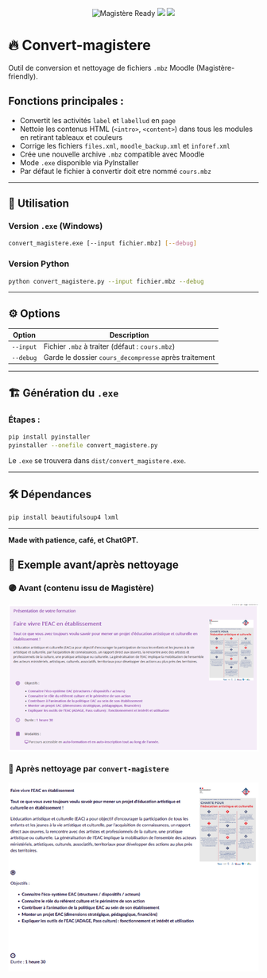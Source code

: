 <p align="center">
  <img src="https://img.shields.io/badge/Magistère%20Ready-✔️-green?style=flat-square" alt="Magistère Ready">
  <img src="https://img.shields.io/badge/Made%20With-Café ☕-orange?style=flat-square">
  <img src="https://img.shields.io/badge/Icons-fa--icons-blue?style=flat-square">
</p>

# 🔥 Convert-magistere

Outil de conversion et nettoyage de fichiers `.mbz` Moodle (Magistère-friendly).

## Fonctions principales :

- Convertit les activités `label` et `labellud` en `page`
- Nettoie les contenus HTML (`<intro>`, `<content>`) dans tous les modules en retirant tableaux et couleurs
- Corrige les fichiers `files.xml`, `moodle_backup.xml` et `inforef.xml`
- Crée une nouvelle archive `.mbz` compatible avec Moodle
- Mode `.exe` disponible via PyInstaller
- Par défaut le fichier à convertir doit etre nommé `cours.mbz`

---

## 🚀 Utilisation

### Version `.exe` (Windows)

```bash
convert_magistere.exe [--input fichier.mbz] [--debug]
```

### Version Python

```bash
python convert_magistere.py --input fichier.mbz --debug
```

---

## ⚙️ Options

| Option       | Description                                        |
|--------------|----------------------------------------------------|
| `--input`    | Fichier `.mbz` à traiter (défaut : `cours.mbz`)     |
| `--debug`    | Garde le dossier `cours_decompresse` après traitement |

---

## 🏗 Génération du `.exe`

### Étapes :

```bash
pip install pyinstaller
pyinstaller --onefile convert_magistere.py
```

Le `.exe` se trouvera dans `dist/convert_magistere.exe`.

---

## 🛠 Dépendances

```bash
pip install beautifulsoup4 lxml
```

---

**Made with patience, café, et ChatGPT.**

## 🧼 Exemple avant/après nettoyage

### 🟣 Avant (contenu issu de Magistère)
![Avant nettoyage](avant_resized.png)

### 🔵 Après nettoyage par `convert-magistere`
![Après nettoyage](apres_resized.png)